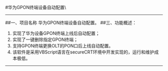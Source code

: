 #华为GPON终端设备自动配置\

---
##一、项目名称
华为GPON终端设备自动配置。
##三、功能概述：
1. 实现了华为设备GPON终端上线后自动配置；
2. 实现了一键删除指定GPON终端；
3. 支持GPON终端更换OLT的PON口后上线自动配置。
4. 该软件是采用VBScript语言在secureCRT环境中开发实现的，运行和维护成本极低。

---